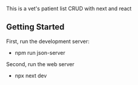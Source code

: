 This is a vet's patient list CRUD with next and react

## Getting Started

First, run the development server:

- npm run json-server

Second, run the web server

- npx next dev
